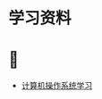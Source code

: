 # 学习资料
# 💌  
* [计算机操作系统学习](https://www.bilibili.com/video/BV1YE411D7nH/?spm_id_from=333.337.search-card.all.click&vd_source=d3ce499dc74c33ca1530d4cfe17677fe)
